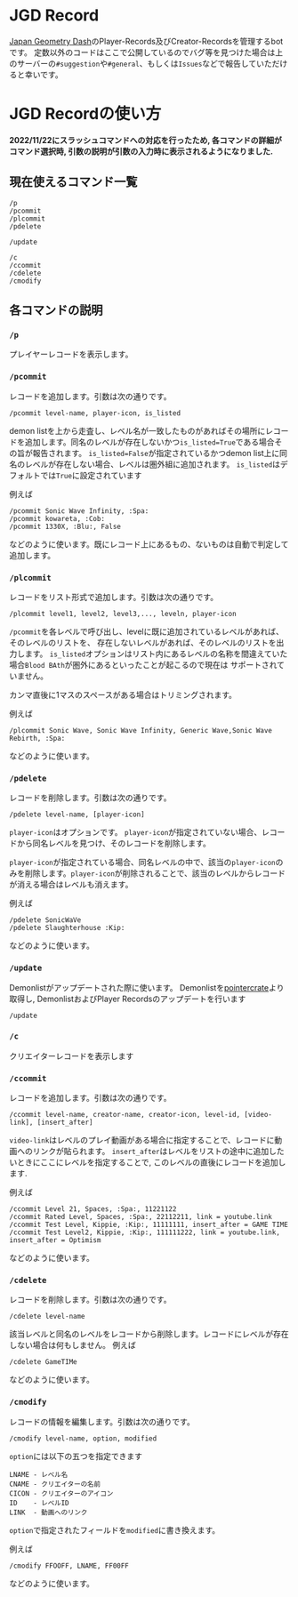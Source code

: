 # JGD Record
[Japan Geometry Dash](https://discord.gg/G3ACWnU)のPlayer-Records及びCreator-Recordsを管理するbotです。
定数以外のコードはここで公開しているのでバグ等を見つけた場合は上のサーバーの`#suggestion`や`#general`、もしくは`Issues`などで報告していただけると幸いです。

# JGD Recordの使い方

**2022/11/22にスラッシュコマンドへの対応を行ったため, 各コマンドの詳細がコマンド選択時, 引数の説明が引数の入力時に表示されるようになりました.**

## **現在使えるコマンド一覧**
```
/p
/pcommit
/plcommit
/pdelete

/update

/c
/ccommit
/cdelete
/cmodify
```

## **各コマンドの説明**

### `/p`
プレイヤーレコードを表示します。

### `/pcommit`
レコードを追加します。引数は次の通りです。
```
/pcommit level-name, player-icon, is_listed
```

demon listを上から走査し、レベル名が一致したものがあればその場所にレコードを追加します。同名のレベルが存在しないかつ`is_listed=True`である場合その旨が報告されます。
`is_listed=False`が指定されているかつdemon list上に同名のレベルが存在しない場合、レベルは圏外組に追加されます。
`is_listed`はデフォルトでは`True`に設定されています

例えば
```
/pcommit Sonic Wave Infinity, :Spa:
/pcommit kowareta, :Cob:
/pcommit 1330X, :Blu:, False
```

などのように使います。既にレコード上にあるもの、ないものは自動で判定して追加します。

### `/plcommit`
レコードをリスト形式で追加します。引数は次の通りです。
```
/plcommit level1, level2, level3,..., leveln, player-icon
```

`/pcommit`を各レベルで呼び出し、levelに既に追加されているレベルがあれば、そのレベルのリストを、
存在しないレベルがあれば、そのレベルのリストを出力します。
`is_listed`オプションはリスト内にあるレベルの名称を間違えていた場合`Blood BAth`が圏外にあるといったことが起こるので現在は
サポートされていません。

カンマ直後に1マスのスペースがある場合はトリミングされます。

例えば
```
/plcommit Sonic Wave, Sonic Wave Infinity, Generic Wave,Sonic Wave Rebirth, :Spa:
```
などのように使います。

### `/pdelete`
レコードを削除します。引数は次の通りです。
```
/pdelete level-name, [player-icon]
```

`player-icon`はオプションです。
`player-icon`が指定されていない場合、レコードから同名レベルを見つけ、そのレコードを削除します。

`player-icon`が指定されている場合、同名レベルの中で、該当の`player-icon`のみを削除します。`player-icon`が削除されることで、該当のレベルからレコードが消える場合はレベルも消えます。

例えば
```
/pdelete SonicWaVe
/pdelete Slaughterhouse :Kip:
```

などのように使います。

### `/update`
Demonlistがアップデートされた際に使います。
Demonlistを[pointercrate](https://pointercrate.com/demonlist/)より取得し, DemonlistおよびPlayer Recordsのアップデートを行います
```
/update
```


### `/c`
クリエイターレコードを表示します

### `/ccommit`
レコードを追加します。引数は次の通りです。
```
/ccommit level-name, creator-name, creator-icon, level-id, [video-link], [insert_after]
```

`video-link`はレベルのプレイ動画がある場合に指定することで、レコードに動画へのリンクが貼られます。
`insert_after`はレベルをリストの途中に追加したいときにここにレベルを指定することで, このレベルの直後にレコードを追加します.

例えば
```
/ccommit Level 21, Spaces, :Spa:, 11221122
/ccommit Rated Level, Spaces, :Spa:, 22112211, link = youtube.link
/ccommit Test Level, Kippie, :Kip:, 11111111, insert_after = GAME TIME
/ccommit Test Level2, Kippie, :Kip:, 111111222, link = youtube.link, insert_after = Optimism
```
などのように使います。

### `/cdelete`
レコードを削除します。引数は次の通りです。
```
/cdelete level-name
```

該当レベルと同名のレベルをレコードから削除します。レコードにレベルが存在しない場合は何もしません。
例えば
```
/cdelete GameTIMe
```
などのように使います。

### `/cmodify`
レコードの情報を編集します。引数は次の通りです。
```
/cmodify level-name, option, modified
```

`option`には以下の五つを指定できます
```
LNAME - レベル名
CNAME - クリエイターの名前
CICON - クリエイターのアイコン
ID    - レベルID
LINK  - 動画へのリンク
```

`option`で指定されたフィールドを`modified`に書き換えます。

例えば
```
/cmodify FFOOFF, LNAME, FF00FF
```
などのように使います。
